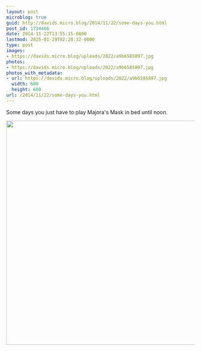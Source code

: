 ```yaml
---
layout: post
microblog: true
guid: http://davids.micro.blog/2014/11/22/some-days-you.html
post_id: 1734466
date: 2014-11-22T13:55:15-0800
lastmod: 2025-01-29T02:28:32-0800
type: post
images:
- https://davids.micro.blog/uploads/2022/a9b6585897.jpg
photos:
- https://davids.micro.blog/uploads/2022/a9b6585897.jpg
photos_with_metadata:
- url: https://davids.micro.blog/uploads/2022/a9b6585897.jpg
  width: 600
  height: 600
url: /2014/11/22/some-days-you.html
---
```

Some days you just have to play Majora's Mask in bed until noon.

<img src="/uploads/2022/a9b6585897.jpg" width="600" height="600" alt="">
